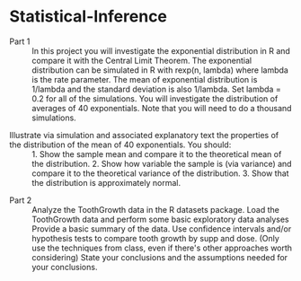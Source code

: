 # Statistical-Inference
<dl>
<dt>Part 1</dt>
<dd>
   In this project you will investigate the exponential distribution in R and compare it with the Central Limit Theorem. The exponential distribution can be simulated in R with rexp(n, lambda) where lambda is the rate parameter. The mean of exponential distribution is 1/lambda and the standard deviation is also 1/lambda. Set lambda = 0.2 for all of the simulations. You will investigate the distribution of averages of 40 exponentials. Note that you will need to do a thousand simulations.
</dd>
</dl>
<dl>
<dt>
  Illustrate via simulation and associated explanatory text the properties of the distribution of the mean of 40 exponentials. You should:
</dt>

<dd>
  1. Show the sample mean and compare it to the theoretical mean of the distribution.
  2. Show how variable the sample is (via variance) and compare it to the theoretical variance of the distribution.
  3. Show that the distribution is approximately normal.
</dd>

<dl>
  <dt>
    Part 2
  </dt>
  
<dd>
  Analyze the ToothGrowth data in the R datasets package.
Load the ToothGrowth data and perform some basic exploratory data analyses
Provide a basic summary of the data.
Use confidence intervals and/or hypothesis tests to compare tooth growth by supp and dose. (Only use the techniques from class, even if there's other approaches worth considering)
State your conclusions and the assumptions needed for your conclusions.
</dd>
</dl>
